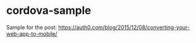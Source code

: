 # cordova-sample
Sample for the post: https://auth0.com/blog/2015/12/08/converting-your-web-app-to-mobile/
